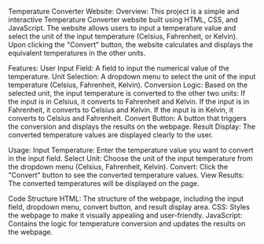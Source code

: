 Temperature Converter Website:
Overview:
This project is a simple and interactive Temperature Converter website built using HTML, CSS, and JavaScript. 
The website allows users to input a temperature value and select the unit of the input temperature (Celsius, Fahrenheit, or Kelvin). 
Upon clicking the "Convert" button, the website calculates and displays the equivalent temperatures in the other units.

Features:
User Input Field: A field to input the numerical value of the temperature.
Unit Selection: A dropdown menu to select the unit of the input temperature (Celsius, Fahrenheit, Kelvin).
Conversion Logic: Based on the selected unit, the input temperature is converted to the other two units:
If the input is in Celsius, it converts to Fahrenheit and Kelvin.
If the input is in Fahrenheit, it converts to Celsius and Kelvin.
If the input is in Kelvin, it converts to Celsius and Fahrenheit.
Convert Button: A button that triggers the conversion and displays the results on the webpage.
Result Display: The converted temperature values are displayed clearly to the user.

Usage:
Input Temperature: Enter the temperature value you want to convert in the input field.
Select Unit: Choose the unit of the input temperature from the dropdown menu (Celsius, Fahrenheit, Kelvin).
Convert: Click the "Convert" button to see the converted temperature values.
View Results: The converted temperatures will be displayed on the page.

Code Structure
HTML: The structure of the webpage, including the input field, dropdown menu, convert button, and result display area.
CSS: Styles the webpage to make it visually appealing and user-friendly.
JavaScript: Contains the logic for temperature conversion and updates the results on the webpage.
